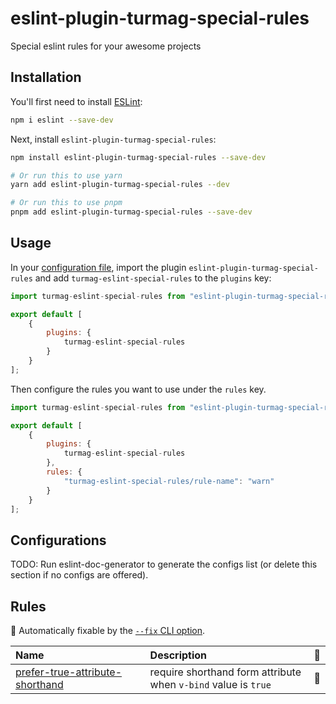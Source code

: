 # eslint-plugin-turmag-special-rules

Special eslint rules for your awesome projects

## Installation

You'll first need to install [ESLint](https://eslint.org/):

```sh
npm i eslint --save-dev
```

Next, install `eslint-plugin-turmag-special-rules`:

```sh
npm install eslint-plugin-turmag-special-rules --save-dev

# Or run this to use yarn
yarn add eslint-plugin-turmag-special-rules --dev

# Or run this to use pnpm
pnpm add eslint-plugin-turmag-special-rules --save-dev
```

## Usage

In your [configuration file](https://eslint.org/docs/latest/use/configure/configuration-files#configuration-file), import the plugin `eslint-plugin-turmag-special-rules` and add `turmag-eslint-special-rules` to the `plugins` key:

```js
import turmag-eslint-special-rules from "eslint-plugin-turmag-special-rules";

export default [
    {
        plugins: {
            turmag-eslint-special-rules
        }
    }
];
```


Then configure the rules you want to use under the `rules` key.

```js
import turmag-eslint-special-rules from "eslint-plugin-turmag-special-rules";

export default [
    {
        plugins: {
            turmag-eslint-special-rules
        },
        rules: {
            "turmag-eslint-special-rules/rule-name": "warn"
        }
    }
];
```



## Configurations

<!-- begin auto-generated configs list -->
TODO: Run eslint-doc-generator to generate the configs list (or delete this section if no configs are offered).
<!-- end auto-generated configs list -->



## Rules

<!-- begin auto-generated rules list -->

🔧 Automatically fixable by the [`--fix` CLI option](https://eslint.org/docs/user-guide/command-line-interface#--fix).

| Name                                                                             | Description                                                    | 🔧 |
| :------------------------------------------------------------------------------- | :------------------------------------------------------------- | :- |
| [prefer-true-attribute-shorthand](docs/rules/prefer-true-attribute-shorthand.md) | require shorthand form attribute when `v-bind` value is `true` | 🔧 |

<!-- end auto-generated rules list -->


